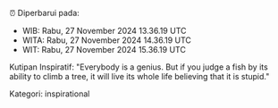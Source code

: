 ⏰ Diperbarui pada:
- WIB: Rabu, 27 November 2024 13.36.19 UTC
- WITA: Rabu, 27 November 2024 14.36.19 UTC
- WIT: Rabu, 27 November 2024 15.36.19 UTC

Kutipan Inspiratif:
"Everybody is a genius. But if you judge a fish by its ability to climb a tree, it will live its whole life believing that it is stupid."


Kategori: inspirational

